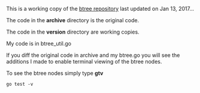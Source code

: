 
This is a working copy of the
[btree repository](https://github.com/tidwall/btree)
last updated on Jan 13, 2017...

The code in the **archive** directory is the original code.

The code in the **version** directory are working copies.

My code is in btree_util.go

If you diff the original code in archive and my btree.go you will
see the additions I made to enable terminal viewing
of the btree nodes.

To see the btree nodes simply type **gtv**
```
go test -v
```
